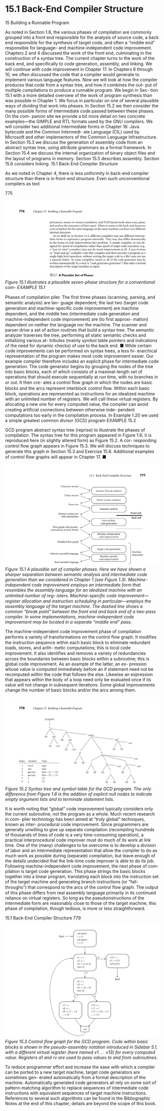 # 15.1 Back-End Compiler Structure

15 Building a Runnable Program

As noted in Section 1.6, the various phases of compilation are commonly grouped into a front end responsible for the analysis of source code, a back end responsible for the synthesis of target code, and often a “middle end” responsible for language- and machine-independent code improvement. Chapters 2 and 4 discussed the work of the front end, culminating in the construction of a syntax tree. The current chapter turns to the work of the back end, and speciﬁcally to code generation, assembly, and linking. We will continue with code improvement in Chapter 17. In Chapters 6 through 10, we often discussed the code that a compiler would generate to implement various language features. Now we will look at how the compiler produces that code from a syntax tree, and how it combines the out- put of multiple compilations to produce a runnable program. We begin in Sec- tion 15.1 with a more detailed overview of the work of program synthesis than was possible in Chapter 1. We focus in particular on one of several plausible ways of dividing that work into phases. In Section 15.2 we then consider the many possible forms of intermediate code passed between these phases. On the com- panion site we provide a bit more detail on two concrete examples—the GIMPLE and RTL formats used by the GNU compilers. We will consider two additional intermediate forms in Chapter 16: Java bytecode and the Common Intermedi- ate Language (CIL) used by Microsoft and other implementors of the Common Language Infrastructure. In Section 15.3 we discuss the generation of assembly code from an abstract syntax tree, using attribute grammars as a formal framework. In Section 15.4 we discuss the internal organization of binary object ﬁles and the layout of programs in memory. Section 15.5 describes assembly. Section 15.6 considers linking. 15.1 Back-End Compiler Structure

As we noted in Chapter 4, there is less uniformity in back-end compiler structure than there is in front-end structure. Even such unconventional compilers as text

775

![Figure 15.1 illustrates a...](images/page_809_vector_280.png)
*Figure 15.1 illustrates a plausible seven-phase structure for a conventional com- EXAMPLE 15.1*

Phases of compilation piler. The ﬁrst three phases (scanning, parsing, and semantic analysis) are lan- guage dependent; the last two (target code generation and machine-speciﬁc code improvement) are machine dependent, and the middle two (intermediate code generation and machine-independent code improvement) are (to ﬁrst approxi- mation) dependent on neither the language nor the machine. The scanner and parser drive a set of action routines that build a syntax tree. The semantic analyzer traverses the tree, performing all static semantic checks and initializing various at- tributes (mainly symbol table pointers and indications of the need for dynamic checks) of use to the back end. ■ While certain code improvements can be performed on syntax trees, a less hi- erarchical representation of the program makes most code improvement easier. Our example compiler therefore includes an explicit phase for intermediate code generation. The code generator begins by grouping the nodes of the tree into basic blocks, each of which consists of a maximal-length set of operations that should execute sequentially at run time, with no branches in or out. It then cre- ates a control ﬂow graph in which the nodes are basic blocks and the arcs represent interblock control ﬂow. Within each basic block, operations are represented as instructions for an idealized machine with an unlimited number of registers. We will call these virtual registers. By allocating a new one for every computed value, the compiler can avoid creating artiﬁcial connections between otherwise inde- pendent computations too early in the compilation process. In Example 1.20 we used a simple greatest common divisor (GCD) program EXAMPLE 15.2

GCD program abstract syntax tree (reprise) to illustrate the phases of compilation. The syntax tree for this program appeared in Figure 1.6; it is reproduced here (in slightly altered form) as Figure 15.2. A cor- responding control ﬂow graph appears in Figure 15.3. We will discuss techniques to generate this graph in Section 15.3 and Exercise 15.6. Additional examples of control ﬂow graphs will appear in Chapter 17. ■

![Figure 15.1 A plausible...](images/page_810_vector_360.png)
*Figure 15.1 A plausible set of compiler phases. Here we have shown a sharper separation between semantic analysis and intermediate code generation than we considered in Chapter 1 (see Figure 1.3). Machine-independent code improvement employs an intermediate form that resembles the assembly language for an idealized machine with an unlimited number of reg- isters. Machine-speciﬁc code improvement—register allocation and instruction scheduling in particular—employs the assembly language of the target machine. The dashed line shows a common “break point” between the front end and back end of a two-pass compiler. In some implementations, machine-independent code improvement may be located in a separate “middle end” pass.*

The machine-independent code improvement phase of compilation performs a variety of transformations on the control ﬂow graph. It modiﬁes the instruction sequence within each basic block to eliminate redundant loads, stores, and arith- metic computations; this is local code improvement. It also identiﬁes and removes a variety of redundancies across the boundaries between basic blocks within a subroutine; this is global code improvement. As an example of the latter, an ex- pression whose value is computed immediately before an if statement need not be recomputed within the code that follows the else. Likewise an expression that appears within the body of a loop need only be evaluated once if its value will not change in subsequent iterations. Some global improvements change the number of basic blocks and/or the arcs among them.

![Figure 15.2 Syntax tree...](images/page_811_vector_315.png)
*Figure 15.2 Syntax tree and symbol table for the GCD program. The only difference from Figure 1.6 is the addition of explicit null nodes to indicate empty argument lists and to terminate statement lists.*

It is worth noting that “global” code improvement typically considers only the current subroutine, not the program as a whole. Much recent research in com- piler technology has been aimed at “truly global” techniques, known as inter- procedural code improvement. Since programmers are generally unwilling to give up separate compilation (recompiling hundreds of thousands of lines of code is a very time-consuming operation), a practical interprocedural code improver must do much of its work at link time. One of the (many) challenges to be overcome is to develop a division of labor and an intermediate representation that allow the compiler to do as much work as possible during (separate) compilation, but leave enough of the details undecided that the link-time code improver is able to do its job. Following machine-independent code improvement, the next phase of com- pilation is target code generation. This phase strings the basic blocks together into a linear program, translating each block into the instruction set of the target machine and generating branch instructions (or “fall-throughs”) that correspond to the arcs of the control ﬂow graph. The output of this phase differs from real assembly language primarily in its continued reliance on virtual registers. So long as the pseudoinstructions of the intermediate form are reasonably close to those of the target machine, this phase of compilation, though tedious, is more or less straightforward.

15.1 Back-End Compiler Structure 779

![Figure 15.3 Control ﬂow...](images/page_812_vector_455.png)
*Figure 15.3 Control ﬂow graph for the GCD program. Code within basic blocks is shown in the pseudo-assembly notation introduced in Sidebar 5.1, with a different virtual register (here named v1. . . v13) for every computed value. Registers a1 and rv are used to pass values to and from subroutines.*

To reduce programmer effort and increase the ease with which a compiler can be ported to a new target machine, target code generators are sometimes gen- erated automatically from a formal description of the machine. Automatically generated code generators all rely on some sort of pattern-matching algorithm to replace sequences of intermediate code instructions with equivalent sequences of target machine instructions. References to several such algorithms can be found in the Bibliographic Notes at the end of this chapter; details are beyond the scope of this book.


